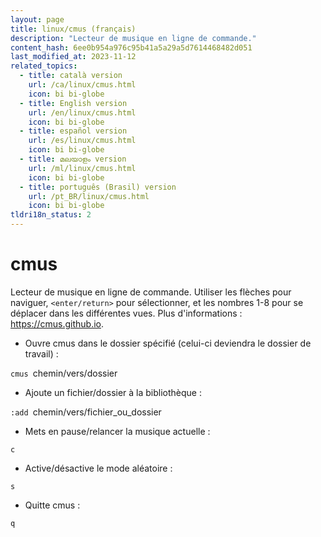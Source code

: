 ```yaml
---
layout: page
title: linux/cmus (français)
description: "Lecteur de musique en ligne de commande."
content_hash: 6ee0b954a976c95b41a5a29a5d7614468482d051
last_modified_at: 2023-11-12
related_topics:
  - title: català version
    url: /ca/linux/cmus.html
    icon: bi bi-globe
  - title: English version
    url: /en/linux/cmus.html
    icon: bi bi-globe
  - title: español version
    url: /es/linux/cmus.html
    icon: bi bi-globe
  - title: മലയാളം version
    url: /ml/linux/cmus.html
    icon: bi bi-globe
  - title: português (Brasil) version
    url: /pt_BR/linux/cmus.html
    icon: bi bi-globe
tldri18n_status: 2
---
```

# cmus

Lecteur de musique en ligne de commande.
Utiliser les flèches pour naviguer, `<enter/return>` pour sélectionner, et les nombres 1-8 pour se déplacer dans les différentes vues.
Plus d'informations : <https://cmus.github.io>.

- Ouvre cmus dans le dossier spécifié (celui-ci deviendra le dossier de travail) :

`cmus `<span class="tldr-var badge badge-pill bg-dark-lm bg-white-dm text-white-lm text-dark-dm font-weight-bold">chemin/vers/dossier</span>

- Ajoute un fichier/dossier à la bibliothèque :

`:add `<span class="tldr-var badge badge-pill bg-dark-lm bg-white-dm text-white-lm text-dark-dm font-weight-bold">chemin/vers/fichier_ou_dossier</span>

- Mets en pause/relancer la musique actuelle :

`c`

- Active/désactive le mode aléatoire :

`s`

- Quitte cmus :

`q`
